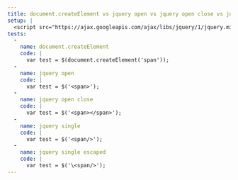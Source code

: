 ```yaml
---
title: document.createElement vs jquery open vs jquery open close vs jquery single vs jquery single escaped
setup: |
  <script src="https://ajax.googleapis.com/ajax/libs/jquery/1/jquery.min.js"></script>
tests:
  -
    name: document.createElement
    code: |
      var test = $(document.createElement('span'));
  -
    name: jquery open
    code: |
      var test = $('<span>');
  -
    name: jquery open close
    code: |
      var test = $('<span></span>');
  -
    name: jquery single
    code: |
      var test = $('<span/>');
  -
    name: jquery single escaped
    code: |
      var test = $('\<span/>');
---
```



